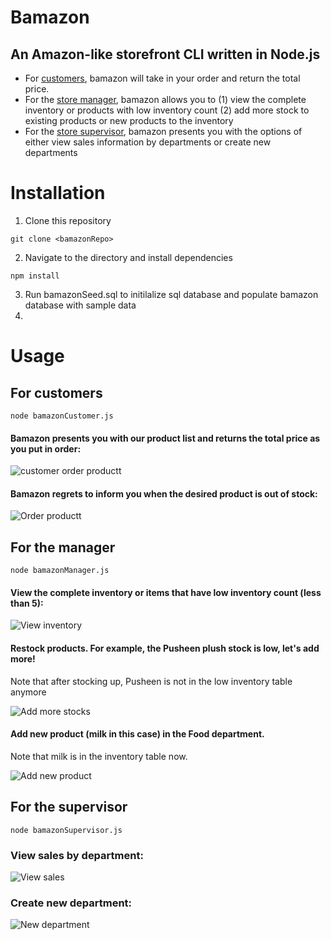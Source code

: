 # Bamazon

## An Amazon-like storefront CLI written in Node.js
* For [customers](#for-customers), bamazon will take in your order and return the total price.
* For the [store manager](#for-the-manager), bamazon allows you to (1) view the complete inventory or products with low inventory count (2) add more stock to existing products or new products to the inventory
* For the [store supervisor](#for-the-supervisor), bamazon presents you with the options of either view sales information by departments or create new departments

# Installation
1. Clone this repository
```
git clone <bamazonRepo>
```
2. Navigate to the directory and install dependencies
```
npm install
```
3. Run bamazonSeed.sql to initilalize sql database and populate bamazon database with sample data
4.

# Usage

## For customers
```
node bamazonCustomer.js
```
#### Bamazon presents you with our product list and returns the total price as you put in order:

![customer order productt](./gifs/1.gif)

#### Bamazon regrets to inform you when the desired product is out of stock:

![Order productt](./gifs/2.gif)

## For the manager
```
node bamazonManager.js
```
#### View the complete inventory or items that have low inventory count (less than 5):

![View inventory](./gifs/3.gif)

#### Restock products. For example, the Pusheen plush stock is low, let's add more!
Note that after stocking up, Pusheen is not in the low inventory table anymore 

![Add more stocks](./gifs/4.gif)

#### Add new product (milk in this case) in the Food department.
Note that milk is in the inventory table now.

![Add new product](./gifs/5.gif)

## For the supervisor
```
node bamazonSupervisor.js
```
### View sales by department:

![View sales](./gifs/6.gif)

### Create new department:

![New department](./gifs/7.gif)

